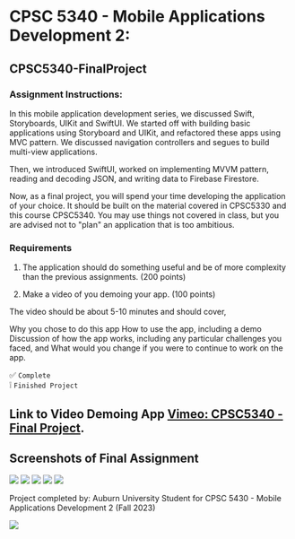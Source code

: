 # CPSC 5340 - Mobile Applications Development 2: 
## CPSC5340-FinalProject

### Assignment Instructions:

In this mobile application development series, we discussed Swift, Storyboards, UIKit and SwiftUI. We started off with building basic applications using Storyboard and UIKit, and refactored these apps using MVC pattern. We discussed navigation controllers and segues to build multi-view applications.

Then, we introduced SwiftUI, worked on implementing MVVM pattern, reading and decoding JSON, and writing data to Firebase Firestore. 

Now, as a final project, you will spend your time developing the application of your choice. It should be built on the material covered in CPSC5330 and this course CPSC5340. You may use things not covered in class, but you are advised not to "plan" an application that is too ambitious.

### Requirements

1.  The application should do something useful and be of more complexity than the previous assignments. (200 points)

2. Make a video of you demoing your app. (100 points)

The video should be about 5-10 minutes and should cover,

Why you chose to do this app
How to use the app, including a demo
Discussion of how the app works, including any particular challenges you faced,  and
What would you change if you were to continue to work on the app.

:white_check_mark: `Complete` <br/>
:grey_exclamation: `Finished Project`

## Link to Video Demoing App [Vimeo: CPSC5340 - Final Project](https://vimeo.com/886003805?share=copy#t=0).

## Screenshots of Final Assignment 

<img src = "https://github.com/thompln83/CPSC5340-FinalProject/blob/533ef41ff43700448fc87c62c042c79c8ddfd10e/Docs/Final%20Project%20Screen1.png"> 

<img src = "https://github.com/thompln83/CPSC5340-FinalProject/blob/f133af0c051f8703bba5bd9cfbbd14c1f443adcc/Docs/Final%20Project%20Screen5.png"> 

<img src = "https://github.com/thompln83/CPSC5340-FinalProject/blob/4fdc7ebbc96b202974bcb3e0f9c962adcdd2b264/Docs/Final%20Project%20Screen2.png"> 

<img src = "https://github.com/thompln83/CPSC5340-FinalProject/blob/35c1ea033f6d449b8111fe642786ab37f9453d5b/Docs/Final%20Project%20Screen3.png"> 

<img src = "https://github.com/thompln83/CPSC5340-FinalProject/blob/55170cae93fc6d7aa58b6a44b234ec2b56a4df16/Docs/Final%20Project%20Screen4.png"> 

Project completed by: Auburn University Student for CPSC 5430 - Mobile Applications Development 2 (Fall 2023)

<img src = "https://github.com/thompln83/CPSC5340-FinalProject/blob/68ef87c609f37c689b7001dfce4f389234fa65e1/Docs/banner_au.png">
